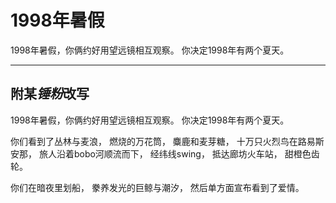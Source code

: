 # 1998年暑假

1998年暑假，你俩约好用望远镜相互观察。
你决定1998年有两个夏天。

---
## 附某*锤粉*改写

1998年暑假，你俩约好用望远镜相互观察。
你决定1998年有两个夏天。

你们看到了丛林与麦浪，
燃烧的万花筒，
麋鹿和麦芽糖，
十万只火烈鸟在路易斯安那，
旅人沿着bobo河顺流而下，
经纬线swing，
抵达廊坊火车站，
甜橙色齿轮。

你们在暗夜里划船，
豢养发光的巨鲸与潮汐，
然后单方面宣布看到了爱情。
